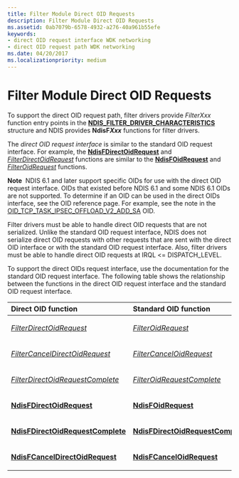 ```yaml
---
title: Filter Module Direct OID Requests
description: Filter Module Direct OID Requests
ms.assetid: 0ab7079b-6578-4932-a276-40a961b55efe
keywords:
- direct OID request interface WDK networking
- direct OID request path WDK networking
ms.date: 04/20/2017
ms.localizationpriority: medium
---
```


# Filter Module Direct OID Requests





To support the direct OID request path, filter drivers provide *FilterXxx* function entry points in the [**NDIS\_FILTER\_DRIVER\_CHARACTERISTICS**](https://docs.microsoft.com/windows-hardware/drivers/ddi/ndis/ns-ndis-_ndis_filter_driver_characteristics) structure and NDIS provides **NdisF*Xxx*** functions for filter drivers.

The *direct OID request interface* is similar to the standard OID request interface. For example, the [**NdisFDirectOidRequest**](https://docs.microsoft.com/windows-hardware/drivers/ddi/ndis/nf-ndis-ndisfdirectoidrequest) and [*FilterDirectOidRequest*](https://docs.microsoft.com/windows-hardware/drivers/ddi/ndis/nc-ndis-filter_direct_oid_request) functions are similar to the [**NdisFOidRequest**](https://docs.microsoft.com/windows-hardware/drivers/ddi/ndis/nf-ndis-ndisfoidrequest) and [*FilterOidRequest*](https://docs.microsoft.com/windows-hardware/drivers/ddi/ndis/nc-ndis-filter_oid_request) functions.

**Note**  NDIS 6.1 and later support specific OIDs for use with the direct OID request interface. OIDs that existed before NDIS 6.1 and some NDIS 6.1 OIDs are not supported. To determine if an OID can be used in the direct OIDs interface, see the OID reference page. For example, see the note in the [OID\_TCP\_TASK\_IPSEC\_OFFLOAD\_V2\_ADD\_SA](https://docs.microsoft.com/windows-hardware/drivers/network/oid-tcp-task-ipsec-offload-v2-add-sa) OID.

 

Filter drivers must be able to handle direct OID requests that are not serialized. Unlike the standard OID request interface, NDIS does not serialize direct OID requests with other requests that are sent with the direct OID interface or with the standard OID request interface. Also, filter drivers must be able to handle direct OID requests at IRQL &lt;= DISPATCH\_LEVEL.

To support the direct OIDs request interface, use the documentation for the standard OID request interface. The following table shows the relationship between the functions in the direct OID request interface and the standard OID request interface.

<table>
<colgroup>
<col width="50%" />
<col width="50%" />
</colgroup>
<thead>
<tr class="header">
<th align="left">Direct OID function</th>
<th align="left">Standard OID function</th>
</tr>
</thead>
<tbody>
<tr class="odd">
<td align="left"><p><a href="https://docs.microsoft.com/windows-hardware/drivers/ddi/ndis/nc-ndis-filter_direct_oid_request" data-raw-source="[&lt;em&gt;FilterDirectOidRequest&lt;/em&gt;](https://docs.microsoft.com/windows-hardware/drivers/ddi/ndis/nc-ndis-filter_direct_oid_request)"><em>FilterDirectOidRequest</em></a></p></td>
<td align="left"><p><a href="https://docs.microsoft.com/windows-hardware/drivers/ddi/ndis/nc-ndis-filter_oid_request" data-raw-source="[&lt;em&gt;FilterOidRequest&lt;/em&gt;](https://docs.microsoft.com/windows-hardware/drivers/ddi/ndis/nc-ndis-filter_oid_request)"><em>FilterOidRequest</em></a></p></td>
</tr>
<tr class="even">
<td align="left"><p><a href="https://docs.microsoft.com/windows-hardware/drivers/ddi/ndis/nc-ndis-filter_cancel_direct_oid_request" data-raw-source="[&lt;em&gt;FilterCancelDirectOidRequest&lt;/em&gt;](https://docs.microsoft.com/windows-hardware/drivers/ddi/ndis/nc-ndis-filter_cancel_direct_oid_request)"><em>FilterCancelDirectOidRequest</em></a></p></td>
<td align="left"><p><a href="https://docs.microsoft.com/windows-hardware/drivers/ddi/ndis/nc-ndis-filter_cancel_oid_request" data-raw-source="[&lt;em&gt;FilterCancelOidRequest&lt;/em&gt;](https://docs.microsoft.com/windows-hardware/drivers/ddi/ndis/nc-ndis-filter_cancel_oid_request)"><em>FilterCancelOidRequest</em></a></p></td>
</tr>
<tr class="odd">
<td align="left"><p><a href="https://docs.microsoft.com/windows-hardware/drivers/ddi/ndis/nc-ndis-filter_direct_oid_request_complete" data-raw-source="[&lt;em&gt;FilterDirectOidRequestComplete&lt;/em&gt;](https://docs.microsoft.com/windows-hardware/drivers/ddi/ndis/nc-ndis-filter_direct_oid_request_complete)"><em>FilterDirectOidRequestComplete</em></a></p></td>
<td align="left"><p><a href="https://docs.microsoft.com/windows-hardware/drivers/ddi/ndis/nc-ndis-filter_oid_request_complete" data-raw-source="[&lt;em&gt;FilterOidRequestComplete&lt;/em&gt;](https://docs.microsoft.com/windows-hardware/drivers/ddi/ndis/nc-ndis-filter_oid_request_complete)"><em>FilterOidRequestComplete</em></a></p></td>
</tr>
<tr class="even">
<td align="left"><p><a href="https://docs.microsoft.com/windows-hardware/drivers/ddi/ndis/nf-ndis-ndisfdirectoidrequest" data-raw-source="[&lt;strong&gt;NdisFDirectOidRequest&lt;/strong&gt;](https://docs.microsoft.com/windows-hardware/drivers/ddi/ndis/nf-ndis-ndisfdirectoidrequest)"><strong>NdisFDirectOidRequest</strong></a></p></td>
<td align="left"><p><a href="https://docs.microsoft.com/windows-hardware/drivers/ddi/ndis/nf-ndis-ndisfoidrequest" data-raw-source="[&lt;strong&gt;NdisFOidRequest&lt;/strong&gt;](https://docs.microsoft.com/windows-hardware/drivers/ddi/ndis/nf-ndis-ndisfoidrequest)"><strong>NdisFOidRequest</strong></a></p></td>
</tr>
<tr class="odd">
<td align="left"><p><a href="https://docs.microsoft.com/windows-hardware/drivers/ddi/ndis/nf-ndis-ndisfdirectoidrequestcomplete" data-raw-source="[&lt;strong&gt;NdisFDirectOidRequestComplete&lt;/strong&gt;](https://docs.microsoft.com/windows-hardware/drivers/ddi/ndis/nf-ndis-ndisfdirectoidrequestcomplete)"><strong>NdisFDirectOidRequestComplete</strong></a></p></td>
<td align="left"><p><a href="https://docs.microsoft.com/windows-hardware/drivers/ddi/ndis/nf-ndis-ndisfdirectoidrequestcomplete" data-raw-source="[&lt;strong&gt;NdisFDirectOidRequestComplete&lt;/strong&gt;](https://docs.microsoft.com/windows-hardware/drivers/ddi/ndis/nf-ndis-ndisfdirectoidrequestcomplete)"><strong>NdisFDirectOidRequestComplete</strong></a></p></td>
</tr>
<tr class="even">
<td align="left"><p><a href="https://docs.microsoft.com/windows-hardware/drivers/ddi/ndis/nf-ndis-ndisfcanceldirectoidrequest" data-raw-source="[&lt;strong&gt;NdisFCancelDirectOidRequest&lt;/strong&gt;](https://docs.microsoft.com/windows-hardware/drivers/ddi/ndis/nf-ndis-ndisfcanceldirectoidrequest)"><strong>NdisFCancelDirectOidRequest</strong></a></p></td>
<td align="left"><p><a href="https://docs.microsoft.com/windows-hardware/drivers/ddi/ndis/nf-ndis-ndisfcanceloidrequest" data-raw-source="[&lt;strong&gt;NdisFCancelOidRequest&lt;/strong&gt;](https://docs.microsoft.com/windows-hardware/drivers/ddi/ndis/nf-ndis-ndisfcanceloidrequest)"><strong>NdisFCancelOidRequest</strong></a></p></td>
</tr>
</tbody>
</table>

 

 

 





